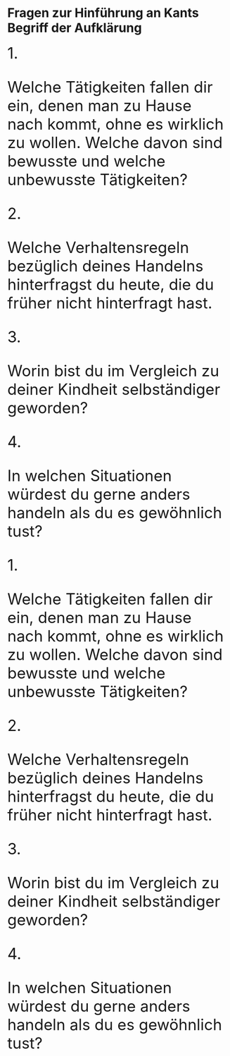 <!-- [pdf - mit gedrückter Strg-Taste anklicken](HOs/HO_Kant_Fragen-zur-Aufklaerung.pdf)

[pdf auf GitHub](https://github.com/DorKeinath/Ethik-Kurs/blob/master/HOs/HO_Kant_Fragen-zur-Aufklaerung.pdf) -->

 <!--Größe für 4 Seiten pro Seite -->
# Fragen zur Hinführung an Kants Begriff der Aufklärung

<div style="font-size : 35px">
1.

Welche Tätigkeiten fallen dir ein, denen man zu Hause nach kommt, ohne es wirklich zu wollen. Welche davon sind bewusste und welche unbewusste Tätigkeiten? <!-- Zimmer aufräumen, Haushalt, beim Betreten des Hauses Jacke und Schuhe ausziehen, Handy checken -->

<div style="font-size : 35px">
2.

Welche Verhaltensregeln bezüglich deines Handelns hinterfragst du heute, die du früher nicht hinterfragt hast. <!-- Kirchgang, Höflichgkeit aus Gründen des höheren Alters -->


<div style="font-size : 35px">
3.

Worin bist du im Vergleich zu deiner Kindheit selbständiger geworden? <!-- Sich anziehen, Entscheidungen der Lebensweise, Heft einkaufen, Termine planen, Mopedfahren, Kochen,... -->

<div style="font-size : 35px">
4.

In welchen Situationen würdest du gerne anders handeln als du es gewöhnlich tust? <!-- Im Streiten gemein sein, sich ablenken lassen -->

<div style="font-size : 35px">
1.

Welche Tätigkeiten fallen dir ein, denen man zu Hause nach kommt, ohne es wirklich zu wollen. Welche davon sind bewusste und welche unbewusste Tätigkeiten? <!-- Zimmer aufräumen, Haushalt, beim Betreten des Hauses Jacke und Schuhe ausziehen, Handy checken -->

<div style="font-size : 35px">
2.

Welche Verhaltensregeln bezüglich deines Handelns hinterfragst du heute, die du früher nicht hinterfragt hast. <!-- Kirchgang, Höflichgkeit aus Gründen des höheren Alters -->


<div style="font-size : 35px">
3.

Worin bist du im Vergleich zu deiner Kindheit selbständiger geworden? <!-- Sich anziehen, Entscheidungen der Lebensweise, Heft einkaufen, Termine planen, Mopedfahren, Kochen,... -->

<div style="font-size : 35px">
4.

In welchen Situationen würdest du gerne anders handeln als du es gewöhnlich tust? <!-- Im Streiten gemein sein, sich ablenken lassen -->
